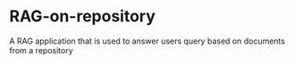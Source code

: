 # RAG-on-repository
A RAG application that is used to answer users query based on documents from a repository
